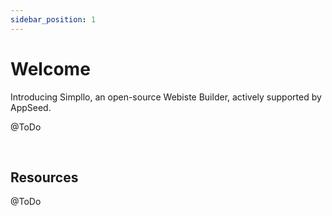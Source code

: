 ```yaml
---
sidebar_position: 1
---
```


# Welcome

Introducing Simpllo, an open-source Webiste Builder, actively supported by AppSeed.

@ToDo 

<br />

## Resources

@ToDo 
